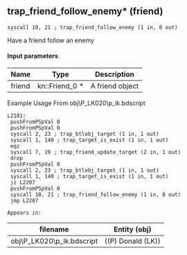 ## trap_friend_follow_enemy* (friend)

`syscall 10, 21 ; trap_friend_follow_enemy (1 in, 0 out)`

Have a friend follow an enemy

#### Input parameters
| Name | Type | Description
|------|------|------------
| friend   | kn::Friend_0 *   | A friend object


Example Usage From obj\P_LK020\p_lk.bdscript
```plaintext
L2181:
 pushFromPSpVal 0
 pushFromPSpVal 0
 syscall 2, 23 ; trap_btlobj_target (1 in, 1 out)
 syscall 1, 140 ; trap_target_is_exist (1 in, 1 out)
 eqz 
 syscall 7, 19 ; trap_friend_update_target (2 in, 1 out)
 drop 
 pushFromPSpVal 0
 syscall 2, 23 ; trap_btlobj_target (1 in, 1 out)
 syscall 1, 140 ; trap_target_is_exist (1 in, 1 out)
 jz L2207
 pushFromPSpVal 0
 syscall 10, 21 ; trap_friend_follow_enemy (1 in, 0 out)
 jmp L2207
```





	Appears in:
| filename | Entity (obj)
|----------|-------------
| obj\P_LK020\p_lk.bdscript       | ((P) Donald (LK))          



